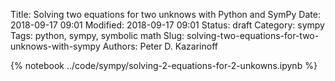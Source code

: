 Title: Solving two equations for two unknows with Python and SymPy
Date: 2018-09-17 09:01
Modified: 2018-09-17 09:01
Status: draft
Category: sympy
Tags: python, sympy, symbolic math
Slug: solving-two-equations-for-two-unknows-with-sympy
Authors: Peter D. Kazarinoff

{% notebook ../code/sympy/solving-2-equations-for-2-unkowns.ipynb %}